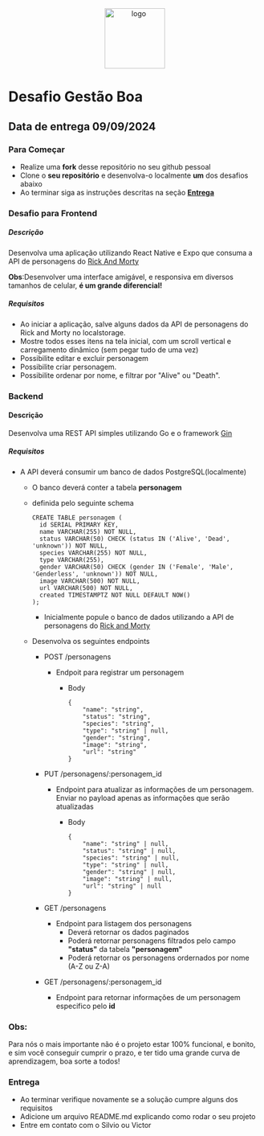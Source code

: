 <div align="center">  
  <img src="https://www.gestaoboa.com.br/beasier-1-1-1@2x.png" alt="logo" style="width:120px"></img>
</div>

# Desafio Gestão Boa

## Data de entrega 09/09/2024

### Para Começar

  * Realize uma **fork** desse repositório no seu github pessoal
  * Clone o **seu repositório** e desenvolva-o localmente **um** dos desafios abaixo
  * Ao terminar siga as instruções descritas na seção **[Entrega](https://github.com/BEasier-Tech/desafio-gestao-boa#entrega)**
   

### Desafio para Frontend

##### Descrição

  Desenvolva uma aplicação utilizando React Native e Expo que consuma a API de personagens do [Rick And Morty](https://rickandmortyapi.com/)
  
  
  **Obs**:Desenvolver uma interface amigável, e responsiva em diversos tamanhos de celular, **é um grande diferencial!**
  
##### Requisitos

  * Ao iniciar a aplicação, salve alguns dados da API de personagens do Rick and Morty no localstorage.
  * Mostre todos esses itens na tela inicial, com um scroll vertical e carregamento dinâmico (sem pegar tudo de uma vez)
  * Possibilite editar e excluir personagem
  * Possibilite criar personagem.
  * Possibilite ordenar por nome, e filtrar por "Alive" ou "Death".

### Backend

#### Descrição

  Desenvolva uma REST API simples utilizando Go e o framework [Gin](https://github.com/gin-gonic/gin)

##### Requisitos
  * A API deverá consumir um banco de dados PostgreSQL(localmente)
    * O banco deverá conter a tabela **personagem**
    * definida pelo seguinte schema

          CREATE TABLE personagem (
            id SERIAL PRIMARY KEY,
            name VARCHAR(255) NOT NULL,
            status VARCHAR(50) CHECK (status IN ('Alive', 'Dead', 'unknown')) NOT NULL,
            species VARCHAR(255) NOT NULL,
            type VARCHAR(255),
            gender VARCHAR(50) CHECK (gender IN ('Female', 'Male', 'Genderless', 'unknown')) NOT NULL,
            image VARCHAR(500) NOT NULL,
            url VARCHAR(500) NOT NULL,
            created TIMESTAMPTZ NOT NULL DEFAULT NOW()
          );
      * Inicialmente popule o banco de dados utilizando a API de personagens do [Rick and Morty](https://rickandmortyapi.com)
        
    * Desenvolva os seguintes endpoints
      * POST /personagens
        * Endpoit para registrar um personagem
          
          * Body
            
                {
                    "name": "string",
                    "status": "string",
                    "species": "string",
                    "type": "string" | null,
                    "gender": "string",
                    "image": "string",
                    "url": "string"
                }
      
      * PUT /personagens/:personagem_id
        * Endpoint para atualizar as informações de um personagem. Enviar no payload apenas as informações que serão atualizadas
          * Body

  
                {
                    "name": "string" | null,
                    "status": "string" | null,
                    "species": "string" | null,
                    "type": "string" | null,
                    "gender": "string" | null,
                    "image": "string" | null,
                    "url": "string" | null
                }
            
      * GET /personagens
        * Endpoint para listagem dos personagens
          * Deverá retornar os dados paginados
          * Poderá retornar personagens filtrados pelo campo **"status"** da tabela **"personagem"**
          * Poderá retornar os personagens ordernados por nome (A-Z ou Z-A)
            
      * GET /personagens/:personagem_id
        * Endpoint para retornar informações de um personagem especifico pelo **id**
    

### Obs:
Para nós o mais importante não é o projeto estar 100% funcional, e bonito, e sim você conseguir cumprir o prazo, e ter tido uma grande curva de aprendizagem, boa sorte a todos!

### Entrega
* Ao terminar verifique novamente se a solução cumpre alguns dos requisitos
* Adicione um arquivo README.md explicando como rodar o seu projeto
* Entre em contato com o Silvio ou Victor
